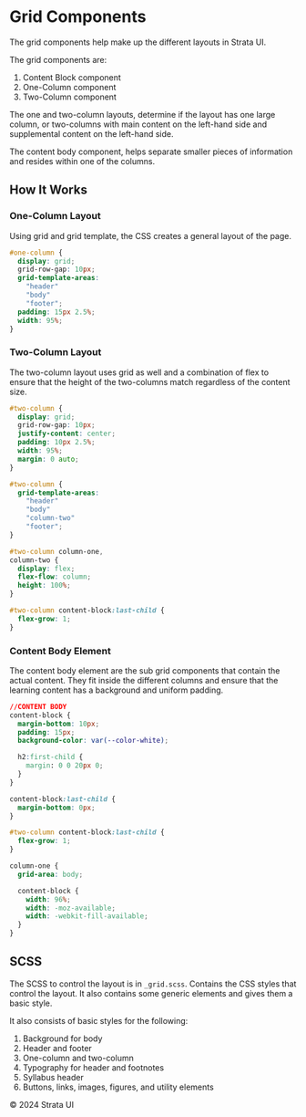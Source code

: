 # Grid Components

The grid components help make up the different layouts in Strata UI.

The grid components are:

1. Content Block component
2. One-Column component
3. Two-Column component

The one and two-column layouts, determine if the layout has one large column, or two-columns with main content on the left-hand side and supplemental content on the left-hand side.

The content body component, helps separate smaller pieces of information and resides within one of the columns.

## How It Works

### One-Column Layout

Using grid and grid template, the CSS creates a general layout of the page.

```css
#one-column {
  display: grid;
  grid-row-gap: 10px;
  grid-template-areas:
    "header"
    "body"
    "footer";
  padding: 15px 2.5%;
  width: 95%;
}
```

### Two-Column Layout

The two-column layout uses grid as well and a combination of flex to ensure that the height of the two-columns match regardless of the content size.

```css
#two-column {
  display: grid;
  grid-row-gap: 10px;
  justify-content: center;
  padding: 10px 2.5%;
  width: 95%;
  margin: 0 auto;
}

#two-column {
  grid-template-areas:
    "header"
    "body"
    "column-two"
    "footer";
}

#two-column column-one,
column-two {
  display: flex;
  flex-flow: column;
  height: 100%;
}

#two-column content-block:last-child {
  flex-grow: 1;
}
```

### Content Body Element

The content body element are the sub grid components that contain the actual content. They fit inside the different columns and ensure that the learning content has a background and uniform padding.

```css
//CONTENT BODY
content-block {
  margin-bottom: 10px;
  padding: 15px;
  background-color: var(--color-white);

  h2:first-child {
    margin: 0 0 20px 0;
  }
}

content-block:last-child {
  margin-bottom: 0px;
}

#two-column content-block:last-child {
  flex-grow: 1;
}

column-one {
  grid-area: body;

  content-block {
    width: 96%;
    width: -moz-available;
    width: -webkit-fill-available;
  }
}
```

## SCSS

The SCSS to control the layout is in `_grid.scss`. Contains the CSS styles that control the layout. It also contains some generic elements and gives them a basic style.

It also consists of basic styles for the following:

1. Background for body
2. Header and footer
3. One-column and two-column
4. Typography for header and footnotes
5. Syllabus header
6. Buttons, links, images, figures, and utility elements

<div class="footer">
  <p>&copy; 2024 Strata UI</p>
</div>
